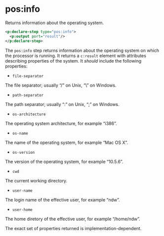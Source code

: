 # pos:info

Returns information about the operating system.

```xml
<p:declare-step type="pos:info">  
  <p:output port="result"/>  
</p:declare-step>
```

The `pos:info` step returns information about the operating system on which
the processor is running. It returns a `c:result` element with attributes
describing properties of the system. It _should_ include the following
properties:

* `file-separator`

The file separator; usually “/” on Unix, “\” on Windows.

* `path-separator`

The path separator; usually “:” on Unix, “;” on Windows.

* `os-architecture`

The operating system architecture, for example “i386”.

* `os-name`

The name of the operating system, for example “Mac OS X”.

* `os-version`

The version of the operating system, for example “10.5.6”.

* `cwd`

The current working directory.

* `user-name`

The login name of the effective user, for example “ndw”.

* `user-home`

The home diretory of the effective user, for example “/home/ndw”.

The exact set of properties returned is implementation-dependent.
